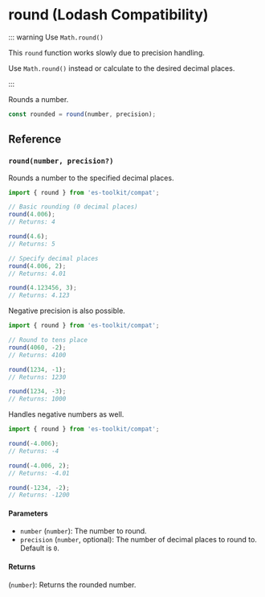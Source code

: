 # round (Lodash Compatibility)

::: warning Use `Math.round()`

This `round` function works slowly due to precision handling.

Use `Math.round()` instead or calculate to the desired decimal places.

:::

Rounds a number.

```typescript
const rounded = round(number, precision);
```

## Reference

### `round(number, precision?)`

Rounds a number to the specified decimal places.

```typescript
import { round } from 'es-toolkit/compat';

// Basic rounding (0 decimal places)
round(4.006);
// Returns: 4

round(4.6);
// Returns: 5

// Specify decimal places
round(4.006, 2);
// Returns: 4.01

round(4.123456, 3);
// Returns: 4.123
```

Negative precision is also possible.

```typescript
import { round } from 'es-toolkit/compat';

// Round to tens place
round(4060, -2);
// Returns: 4100

round(1234, -1);
// Returns: 1230

round(1234, -3);
// Returns: 1000
```

Handles negative numbers as well.

```typescript
import { round } from 'es-toolkit/compat';

round(-4.006);
// Returns: -4

round(-4.006, 2);
// Returns: -4.01

round(-1234, -2);
// Returns: -1200
```

#### Parameters

- `number` (`number`): The number to round.
- `precision` (`number`, optional): The number of decimal places to round to. Default is `0`.

#### Returns

(`number`): Returns the rounded number.
